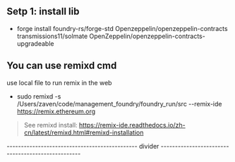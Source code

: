 ## Setp 1: install lib
- forge install foundry-rs/forge-std Openzeppelin/openzeppelin-contracts transmissions11/solmate OpenZeppelin/openzeppelin-contracts-upgradeable


## You can use remixd cmd
use local file to run remix in the web
- sudo remixd -s /Users/zaven/code/management_foundry/foundry_run/src --remix-ide https://remix.ethereum.org



> See remixd install: https://remix-ide.readthedocs.io/zh-cn/latest/remixd.html#remixd-installation








---------------------------------------------- divider --------------------------------------------------

